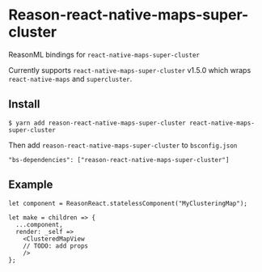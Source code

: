 # Reason-react-native-maps-super-cluster

ReasonML bindings for `react-native-maps-super-cluster`

Currently supports `react-native-maps-super-cluster` v1.5.0 which wraps `react-native-maps` and `supercluster`.

## Install

`$ yarn add reason-react-native-maps-super-cluster react-native-maps-super-cluster`

Then add `reason-react-native-maps-super-cluster` to `bsconfig.json`

`"bs-dependencies": ["reason-react-native-maps-super-cluster"]`

## Example

```reason
let component = ReasonReact.statelessComponent("MyClusteringMap");

let make = children => {
  ...component,
  render: _self =>
    <ClusteredMapView
    // TODO: add props
    />
};
```
